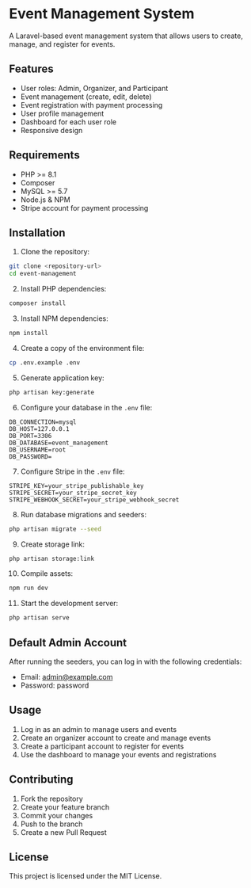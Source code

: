 # Event Management System

A Laravel-based event management system that allows users to create, manage, and register for events.

## Features

- User roles: Admin, Organizer, and Participant
- Event management (create, edit, delete)
- Event registration with payment processing
- User profile management
- Dashboard for each user role
- Responsive design

## Requirements

- PHP >= 8.1
- Composer
- MySQL >= 5.7
- Node.js & NPM
- Stripe account for payment processing

## Installation

1. Clone the repository:
```bash
git clone <repository-url>
cd event-management
```

2. Install PHP dependencies:
```bash
composer install
```

3. Install NPM dependencies:
```bash
npm install
```

4. Create a copy of the environment file:
```bash
cp .env.example .env
```

5. Generate application key:
```bash
php artisan key:generate
```

6. Configure your database in the `.env` file:
```
DB_CONNECTION=mysql
DB_HOST=127.0.0.1
DB_PORT=3306
DB_DATABASE=event_management
DB_USERNAME=root
DB_PASSWORD=
```

7. Configure Stripe in the `.env` file:
```
STRIPE_KEY=your_stripe_publishable_key
STRIPE_SECRET=your_stripe_secret_key
STRIPE_WEBHOOK_SECRET=your_stripe_webhook_secret
```

8. Run database migrations and seeders:
```bash
php artisan migrate --seed
```

9. Create storage link:
```bash
php artisan storage:link
```

10. Compile assets:
```bash
npm run dev
```

11. Start the development server:
```bash
php artisan serve
```

## Default Admin Account

After running the seeders, you can log in with the following credentials:

- Email: admin@example.com
- Password: password

## Usage

1. Log in as an admin to manage users and events
2. Create an organizer account to create and manage events
3. Create a participant account to register for events
4. Use the dashboard to manage your events and registrations

## Contributing

1. Fork the repository
2. Create your feature branch
3. Commit your changes
4. Push to the branch
5. Create a new Pull Request

## License

This project is licensed under the MIT License.
